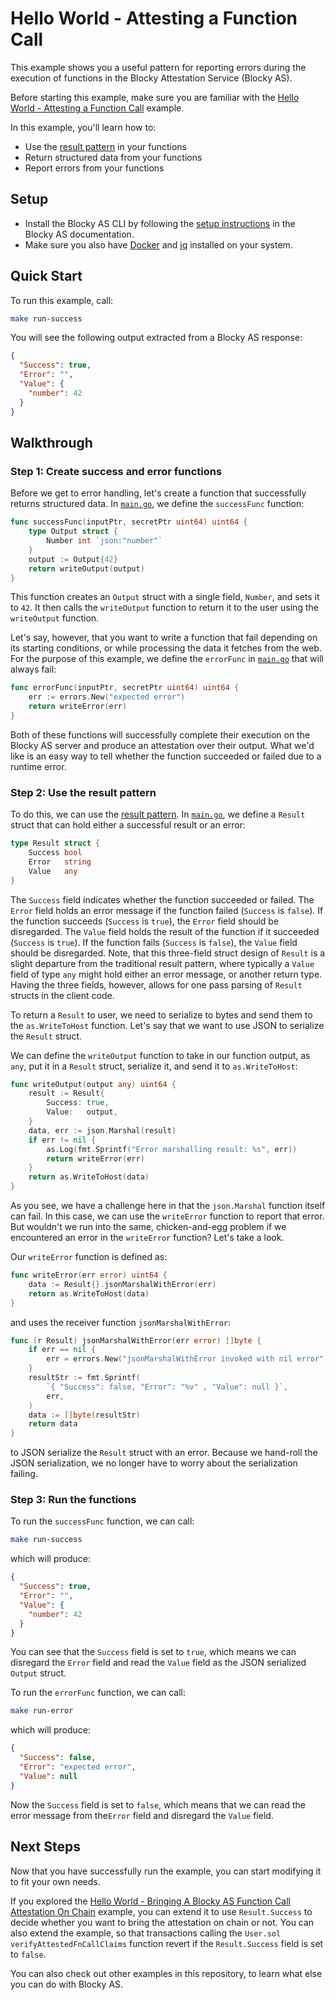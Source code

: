# Hello World - Attesting a Function Call

This example shows you a useful pattern for reporting errors during the 
execution of functions in the Blocky Attestation Service (Blocky AS).

Before starting this example, make sure you are familiar with the
[Hello World - Attesting a Function Call](../hello_world_attest_fn_call/README.md)
example.

In this example, you'll learn how to:

- Use the [result pattern](https://en.wikipedia.org/wiki/Result_type) in your
functions
- Return structured data from your functions
- Report errors from your functions
  
## Setup

- Install the Blocky AS CLI by following the
  [setup instructions](https://blocky-docs.redocly.app/attestation-service/setup)
  in the Blocky AS documentation.
- Make sure you also have
  [Docker](https://www.docker.com/) and [jq](https://jqlang.org/) installed on
  your system.

## Quick Start

To run this example, call:

```bash
make run-success
```

You will see the following output extracted from a Blocky AS response:

```json
{
  "Success": true,
  "Error": "",
  "Value": {
    "number": 42
  }
}
```

## Walkthrough

### Step 1: Create success and error functions

Before we get to error handling, let's create a function that successfully
returns structured data. In [`main.go`](./main.go), we define the
`successFunc` function:

```go
func successFunc(inputPtr, secretPtr uint64) uint64 {
	type Output struct {
		Number int `json:"number"`
	}
	output := Output{42}
	return writeOutput(output)
}
```

This function creates an `Output` struct with a single field, `Number`, and
sets it to `42`. It then calls the `writeOutput` function to return it to the
user using the `writeOutput` function.

Let's say, however, that you want to write a function that fail depending on its
starting conditions, or while processing the data it fetches from the web. For
the purpose of this example, we define the `errorFunc` in [`main.go`](./main.go)
that will always fail:

```go
func errorFunc(inputPtr, secretPtr uint64) uint64 {
	err := errors.New("expected error")
	return writeError(err)
}
```

Both of these functions will successfully complete their execution on the 
Blocky AS server and produce an attestation over their output. What we'd like
is an easy way to tell whether the function succeeded or failed due to a runtime
error.

### Step 2: Use the result pattern

To do this, we can use the [result pattern](https://en.wikipedia.org/wiki/Result_type).
In [`main.go`](./main.go), we define a `Result` struct that can hold either
a successful result or an error:

```go
type Result struct {
	Success bool
	Error   string
	Value   any
}
```

The `Success` field indicates whether the function succeeded or failed. The
`Error` field holds an error message if the function failed (`Success` is
`false`). If the function succeeds (`Success` is `true`), the `Error` field
should be disregarded. The `Value` field holds the result of the function if it
succeeded (`Success` is `true`). If the function fails (`Success` is `false`),
the `Value` field should be disregarded. Note, that this three-field struct
design of `Result` is a slight departure from the traditional result pattern, 
where typically a `Value` field of type `any` might hold either an error message, or another return
type. Having the three fields, however, allows for one pass parsing of `Result`
structs in the client code.

To return a `Result` to user, we need to serialize to bytes and send them to
the `as.WriteToHost` function. Let's say that we want to use JSON to serialize
the `Result` struct. 

We can define the `writeOutput` function to take in our function output, as 
`any`, put it in a `Result` struct, serialize it, and send it to 
`as.WriteToHost`:

```go
func writeOutput(output any) uint64 {
	result := Result{
		Success: true,
		Value:   output,
	}
	data, err := json.Marshal(result)
	if err != nil {
		as.Log(fmt.Sprintf("Error marshalling result: %s", err))
		return writeError(err)
	}
	return as.WriteToHost(data)
}
```

As you see, we have a challenge here in that the `json.Marshal` function itself
can fail. In this case, we can use the `writeError` function to report that 
error. But wouldn't we run into the same, chicken-and-egg problem if we
encountered an error in the `writeError` function? Let's take a look.

Our `writeError` function is defined as:

```go
func writeError(err error) uint64 {
	data := Result{}.jsonMarshalWithError(err)
	return as.WriteToHost(data)
}
```

and uses the receiver function `jsonMarshalWithError`:

```go
func (r Result) jsonMarshalWithError(err error) []byte {
	if err == nil {
		err = errors.New("jsonMarshalWithError invoked with nil error")
	}
	resultStr := fmt.Sprintf(
		`{ "Success": false, "Error": "%v" , "Value": null }`,
		err,
	)
	data := []byte(resultStr)
	return data
}
```

to JSON serialize the `Result` struct with an error. Because we
hand-roll the JSON serialization, we no longer have to worry about the
serialization failing.

### Step 3: Run the functions

To run the `successFunc` function, we can call:

```bash
make run-success
```

which will produce:

```json
{
  "Success": true,
  "Error": "",
  "Value": {
    "number": 42
  }
}
```

You can see that the `Success` field is set to `true`, which means we can
disregard the `Error` field and read the `Value` field as the JSON serialized
`Output` struct.

To run the `errorFunc` function, we can call:

```bash
make run-error
```

which will produce:

```json
{
  "Success": false,
  "Error": "expected error",
  "Value": null
}
```

Now the `Success` field is set to `false`, which means that we can read the
error message from the`Error` field and disregard the `Value` field.

## Next Steps

Now that you have successfully run the example, you can start modifying it to
fit your own needs. 

If you explored the 
[Hello World - Bringing A Blocky AS Function Call Attestation On Chain](../hello_world_on_chain/README.md)
example, you can extend it to use `Result.Success` to decide whether you want to
bring the attestation on chain or not. You can also extend the example, so that
transactions calling the `User.sol` `verifyAttestedFnCallClaims` function revert
if the `Result.Success` field is set to `false`.

You can also check out other examples in this repository, to learn what
else you can do with Blocky AS.
